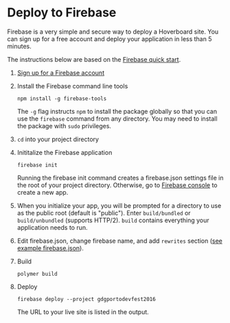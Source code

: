 # Deploy to Firebase

Firebase is a very simple and secure way to deploy a Hoverboard site. 
You can sign up for a free account and deploy your application in less than 5 minutes.

The instructions below are based on the [Firebase quick start][Firebase quick start].

1.  [Sign up for a Firebase account][Firebase console]

1.  Install the Firebase command line tools

        npm install -g firebase-tools

    The `-g` flag instructs `npm` to install the package globally so that you
    can use the `firebase` command from any directory. You may need
    to install the package with `sudo` privileges.

1.  `cd` into your project directory

1.  Inititalize the Firebase application

        firebase init

    Running the firebase init command creates a firebase.json settings file 
    in the root of your project directory. Otherwise, go to
    [Firebase console][Firebase console] to create a new app.
    
1.  When you initialize your app, you will be prompted for a directory to 
    use as the public root (default is "public"). Enter `build/bundled` 
    or `build/unbundled` (supports HTTP/2). `build` contains everything 
    your application needs to run.

1.  Edit firebase.json, change firebase name, and add `rewrites` section 
([see example firebase.json](/docs/firebase.json)).

1.  Build

        polymer build

1.  Deploy

        firebase deploy --project gdgportodevfest2016


    The URL to your live site is listed in the output.


[Firebase quick start]: https://firebase.google.com/docs/hosting/quickstart
[Firebase console]: https://firebase.google.com/console/
